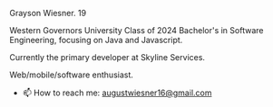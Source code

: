 Grayson Wiesner. 19

Western Governors University Class of 2024
Bachelor's in Software Engineering, focusing on Java and Javascript.

Currently the primary developer at Skyline Services.

Web/mobile/software enthusiast. 

- 📫 How to reach me: augustwiesner16@gmail.com


